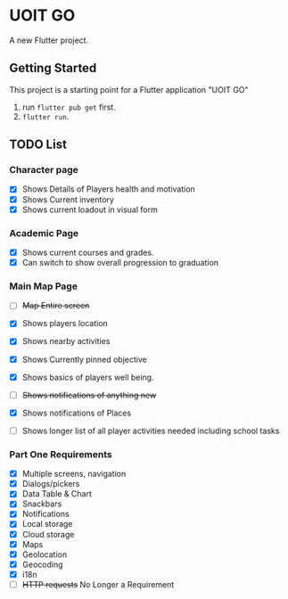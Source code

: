 # UOIT GO

A new Flutter project.

## Getting Started

This project is a starting point for a Flutter application "UOIT GO"
1. run `flutter pub get` first.
2. `flutter run`.

## TODO List

### Character page
- [x] Shows Details of Players health and motivation
- [x] Shows Current inventory
- [x] Shows current loadout in visual form

### Academic Page
- [x] Shows current courses and grades.
- [x] Can switch to show overall progression to graduation

### Main Map Page
- [ ] ~~Map Entire screen~~
- [x] Shows players location
- [x] Shows nearby activities
- [x] Shows Currently pinned objective
- [x] Shows basics of players well being.
- [ ] ~~Shows notifications of anything new~~
- [x] Shows notifications of Places
- [ ] Shows longer list of all player activities needed including school tasks


### Part One Requirements
- [X] Multiple screens, navigation 
- [X] Dialogs/pickers
- [X] Data Table & Chart
- [X] Snackbars 
- [X] Notifications
- [X] Local storage
- [X] Cloud storage
- [X] Maps
- [X] Geolocation
- [X] Geocoding
- [X] i18n
- [ ] ~~HTTP requests~~ No Longer a Requirement 

